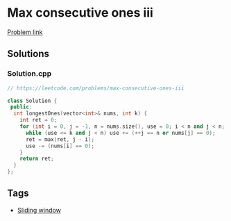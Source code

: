 # Max consecutive ones iii

[Problem link](https://leetcode.com/problems/max-consecutive-ones-iii)

## Solutions


### Solution.cpp
```cpp
// https://leetcode.com/problems/max-consecutive-ones-iii

class Solution {
 public:
  int longestOnes(vector<int>& nums, int k) {
    int ret = 0;
    for (int i = 0, j = -1, n = nums.size(), use = 0; i < n and j < n; ++i) {
      while (use <= k and j < n) use += (++j == n or nums[j] == 0);
      ret = max(ret, j - i);
      use -= (nums[i] == 0);
    }
    return ret;
  }
};
```
## Tags

* [Sliding window](/README.md#Sliding_window)
